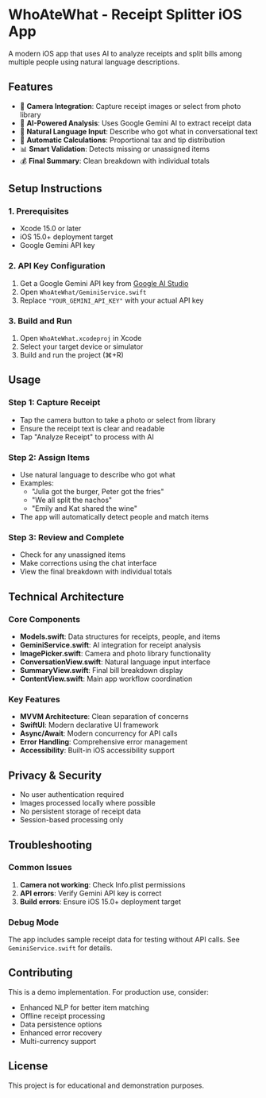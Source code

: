 # WhoAteWhat - Receipt Splitter iOS App

A modern iOS app that uses AI to analyze receipts and split bills among multiple people using natural language descriptions.

## Features

- 📸 **Camera Integration**: Capture receipt images or select from photo library
- 🤖 **AI-Powered Analysis**: Uses Google Gemini AI to extract receipt data
- 💬 **Natural Language Input**: Describe who got what in conversational text
- 🧮 **Automatic Calculations**: Proportional tax and tip distribution
- 📊 **Smart Validation**: Detects missing or unassigned items
- 💰 **Final Summary**: Clean breakdown with individual totals

## Setup Instructions

### 1. Prerequisites
- Xcode 15.0 or later
- iOS 15.0+ deployment target
- Google Gemini API key

### 2. API Key Configuration
1. Get a Google Gemini API key from [Google AI Studio](https://makersuite.google.com/app/apikey)
2. Open `WhoAteWhat/GeminiService.swift`
3. Replace `"YOUR_GEMINI_API_KEY"` with your actual API key

### 3. Build and Run
1. Open `WhoAteWhat.xcodeproj` in Xcode
2. Select your target device or simulator
3. Build and run the project (⌘+R)

## Usage

### Step 1: Capture Receipt
- Tap the camera button to take a photo or select from library
- Ensure the receipt text is clear and readable
- Tap "Analyze Receipt" to process with AI

### Step 2: Assign Items
- Use natural language to describe who got what
- Examples:
  - "Julia got the burger, Peter got the fries"
  - "We all split the nachos"
  - "Emily and Kat shared the wine"
- The app will automatically detect people and match items

### Step 3: Review and Complete
- Check for any unassigned items
- Make corrections using the chat interface
- View the final breakdown with individual totals

## Technical Architecture

### Core Components
- **Models.swift**: Data structures for receipts, people, and items
- **GeminiService.swift**: AI integration for receipt analysis
- **ImagePicker.swift**: Camera and photo library functionality
- **ConversationView.swift**: Natural language input interface
- **SummaryView.swift**: Final bill breakdown display
- **ContentView.swift**: Main app workflow coordination

### Key Features
- **MVVM Architecture**: Clean separation of concerns
- **SwiftUI**: Modern declarative UI framework
- **Async/Await**: Modern concurrency for API calls
- **Error Handling**: Comprehensive error management
- **Accessibility**: Built-in iOS accessibility support

## Privacy & Security

- No user authentication required
- Images processed locally where possible
- No persistent storage of receipt data
- Session-based processing only

## Troubleshooting

### Common Issues
1. **Camera not working**: Check Info.plist permissions
2. **API errors**: Verify Gemini API key is correct
3. **Build errors**: Ensure iOS 15.0+ deployment target

### Debug Mode
The app includes sample receipt data for testing without API calls. See `GeminiService.swift` for details.

## Contributing

This is a demo implementation. For production use, consider:
- Enhanced NLP for better item matching
- Offline receipt processing
- Data persistence options
- Enhanced error recovery
- Multi-currency support

## License

This project is for educational and demonstration purposes.